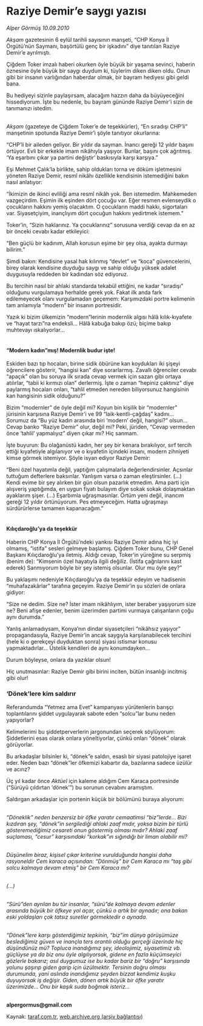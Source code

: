 # Raziye Demir’e saygı yazısı

*Alper Görmüş 10.09.2010*

<div class="yazi"><p><i>Akşam</i> gazetesinin 6 eylül tarihli sayısının manşeti, “CHP Konya İl Örgütü’nün Saymanı, başörtülü genç bir işkadını” diye tanıtılan Raziye Demir’e ayrılmıştı.</p>
<p>Çiğdem Toker imzalı haberi okurken öyle büyük bir yaşama sevinci, haberin öznesine öyle büyük bir saygı duydum ki, tüylerim diken diken oldu. Onun gibi bir insanın varlığından haberdar olmak, bir bayram hediyesi gibi geldi bana. </p>
<p>Bu hediyeyi sizinle paylaşırsam, alacağım hazzın daha da büyüyeceğini hissediyorum. İşte bu nedenle, bu bayram gününde Raziye Demir’i sizin de tanımanızı istedim. </p>
<p><i><br/>Akşam</i> (gazeteye de Çiğdem Toker’e de teşekkürler), “En sıradışı CHP’li” manşetinin spotunda Raziye Demir’i şöyle tanıtıyor okurlarına:</p>
<p>“CHP’li bir aileden geliyor. Bir yıldır da sayman. İnancı gereği 12 yıldır başını örtüyor. Evli bir erkekle imam nikâhıyla yaşıyor. Bunlar, başını çok ağrıtmış. ‘Ya eşarbını çıkar ya partini değiştir’ baskısıyla karşı karşıya.” </p>
<p>Eşi Mehmet Çalık’la birlikte, sahip oldukları torna ve döküm işletmesini yöneten Raziye Demir, resmî nikâhı özellikle kendisinin istemediğini bakın nasıl anlatıyor:</p>
<p>“İkimizin de ikinci evliliği ama resmî nikâh yok. Ben istemedim. Mahkemeden vazgeçirdim. Eşimin ilk eşinden dört çocuğu var. Eğer resmen evlenseydik o çocukların hakkını yemiş olacaktım. O çocukların maddi hakkı, sigortaları var. Siyasetçiyim, inançlıyım dört çocuğun hakkını yedirtmek istemem.”</p>
<p>Toker’in, “Sizin haklarınız. Ya çocuklarınız” sorusuna verdiği cevap da en az bir önceki cevabı kadar etkileyici:</p>
<p>“Ben güçlü bir kadınım, Allah korusun eşime bir şey olsa, ayakta durmayı bilirim.”</p>
<p>Şimdi bakın: Kendisine yasal hak kılınmış “devlet” ve “koca” güvencelerini, birey olarak kendisine duyduğu saygı ve sahip olduğu yüksek adalet duygusuyla reddeden bir kadından söz ediyoruz.</p>
<p>Bu tercihin nasıl bir ahlaki standarda tekabül ettiğini, ne kadar “sıradışı” olduğunu vurgulamaya herhalde gerek yok. Fakat ilk anda fark edilemeyecek olanı vurgulamadan geçemem: Karşımızdaki portre kelimenin tam anlamıyla “modern” bir insanın portresidir. </p>
<p>Yazık ki bizim ülkemizin “modern”lerinin modernlik algısı hâlâ kılık-kıyafete ve “hayat tarzı”na endeksli... Hâlâ kabuğa bakıp özü; biçime bakıp muhtevayı ıskalıyorlar... </p>
<h4><br/>“Modern kadın”mış! Modernlik budur işte! </h4>
<p>Eskiden bazı tıp hocaları, birine sidik öbürüne kan koydukları iki şişeyi öğrencilere gösterir, “hangisi kan” diye sorarlarmış. Zavallı öğrenciler cevabı “apaçık” olan bu soruya ilk sırada cevap vermek için sazan gibi ortaya atılırlar, “tabii ki kırmızı olan” derlermiş. İşte o zaman “hepiniz çaktınız” diye paylarmış hocaları onları, “tahlil etmeden nereden biliyorsunuz hangisinin kan hangisinin sidik olduğunu?”</p>
<p>Bizim “modernler” de öyle değil mi? Koyun bin kişilik bir “modernler” jürisinin karşısına Raziye Demir’i ve 99 “laik-kentli-çağdaş” kadını... Sorumuz da “Bu yüz kadın arasında biri ‘modern’ değil, hangisi?” olsun... Cevap banko “Raziye Demir” olur, değil mi? Peki, jüriden, “Cevap vermeden önce ‘tahlil’ yapmalıyız” diyen çıkar mı? Hiç sanmam.</p>
<p>İşte buyurun: Bu olağanüstü kadın, her şey bir kenara bırakılıyor, sırf tercih ettiği kıyafetiyle algılanıyor ve o kıyafetin içindeki insanı, modern zihniyeti kimse görmek istemiyor. Şöyle isyan ediyor Raziye Demir:</p>
<p>“Beni özel hayatımla değil, yaptığım çalışmalarla değerlendirsinler. Açsınlar tuttuğum defterlere baksınlar. Yanlışım varsa o zaman eleştirsinler. (...) Kendi evime bir şey alırken bir gün olsun pazarlık etmedim. Ama parti için alışveriş yaptığımda, en uygun fiyatı bulayım diye sokak sokak dolaşmaktan ayaklarım şişer. (...) Eşarbımla uğraşmasınlar. Örtüm yeni değil, inancım gereği 12 yıldır örtünüyorum. Pes etmeyeceğim. Hatta uğraşmayı sürdürürlerse tamamen kapanacağım.”</p>
<h4><br/>Kılıçdaroğlu’ya da teşekkür</h4>
<p>Haberin CHP Konya İl Örgütü’ndeki yankısı Raziye Demir adına hiç iyi olmamış, “istifa” sesleri gelmeye başlamış. Çiğdem Toker bunu, CHP Genel Başkanı Kılıçdaroğlu’ya iletmiş. Aldığı cevap, Toker’in yüreğine su serpmiş (benim de): “Kimsenin özel hayatıyla ilgili değiliz. (İstifa çağrılarını kast ederek) Sanmıyorum böyle bir şey istemiş olsunlar. Olur mu öyle şey?” </p>
<p>Bu yaklaşımı nedeniyle Kılıçdaroğlu’ya da teşekkür edeyim ve hadisenin “muhafazakârlar” tarafına geçeyim. Raziye Demir’in şu sözleri de onlara gidiyor:</p>
<p>“Size ne dedim. Size ne? İster imam nikâhlıyım, ister beraber yaşıyorum size ne? Beni afişe edenler, benim üzerimden partimi vurmaya çalışanların çoğu aynı durumda.”</p>
<p>Yanlış anlamadıysam, Konya’nın dindar siyasetçileri “nikâhsız yaşıyor” propagandasıyla, Raziye Demir’in ancak saygıyla karşılanabilecek tercihini (hele ki o gerekçeyi duyduktan sonra) siyasi istismar konusu yapmaktadırlar... Üstelik kendileri de aynı konumdayken... </p>
<p>Durum böyleyse, onlara da yazıklar olsun! </p>
<p>Hiç unutmasınlar: Raziye Demir gibi birini inciten, bütün insanlığı incitmiş gibi olur! </p>
<h3>‘Dönek’lere kim saldırır</h3>
<p>Referandumda “Yetmez ama Evet” kampanyası yürütenlerin barışçı toplantılarını şiddet uygulayarak sabote eden “solcu”lar bunu neden yapıyorlar?</p>
<p>Kelimelerimi bu şiddetperverlerin jargonundan seçerek söylüyorum: Şiddetlerini esas olarak onlara yöneltiyorlar, çünkü onları “dönek” olarak görüyorlar.</p>
<p>Bu arkadaşlar bilsinler ki, “dönek”e saldırı, esaslı bir siyasi patolojiye işaret eder. Neden bazı “dönek”ler öfkemizi kabartır da, bazılarına sadece üzülür ve acırız? </p>
<p>Üç yıl kadar önce <i>Aktüel </i>için kaleme aldığım Cem Karaca portresinde (“Sürüyü çıldırtan ‘dönek’”) bu sorunun cevabını aramıştım.</p>
<p>Saldırgan arkadaşlar için portenin küçük bir bölümünü buraya alıyorum:</p>
<p><i><br/>“Döneklik” neden benzersiz bir öfke yaratır cemaatimsi “biz”lerde... Bizi kızdıran şey, “dönek”in sergilediği ahlaki zaaf mıdır, yoksa bizim bir türlü gösteremediğimiz cesareti onun göstermiş olması mıdır? Ahlaki zaaf suçlaması, “cesur” karşısındaki “korkak”ın sığındığı bir liman olabilir mi? </i></p>
<p><i><br/>Düşünelim biraz, kişisel çıkar kriterine vurulduğunda hangisi daha rasyoneldir Cem karaca açısından: “Dönmüş” bir Cem Karaca mı “taş gibi solcu kalmaya devam etmiş” bir Cem Karaca mı?</i></p>
<p><i><br/>(...)</i></p>
<p><i><br/>“Sürü”den ayrılan bu tür insanlar, “sürü”de kalmaya devam edenler arasında büyük bir öfkeye yol açar, çünkü o artık bir aynadır; ona bakan eski yoldaşları çok tatsız suretler görmektedir o aynada. </i></p>
<p><i><br/>“Dönek”lere karşı gösterdiğimiz tepkinin, “biz”im dünya görüşümüze beslediğimiz güven ve inançla ters orantılı olduğu gerçeği üzerinde hiç düşündünüz mü? Topluca inandığımız şey, ideolojimiz, siyasetimiz vb. güçlüyse ya da biz onu öyle algılıyorsak, gidene en fazla küçümseyici gözlerle bakarız; asıl duygumuz ise bu kadar bariz bir “doğru” karşısında yolunu şaşırıp giden garip için üzülmektir. Tersinin doğru olması durumunda, yani aslında inandığımız şeyden bizzat kendimiz kuşku duyuyorsak iş değişir. Giden, dönen artık büyük bir öfke yaratır üzerimizde... Onu bir kaşık suda boğmak isteriz...</i></p>
<p><b><br/>alpergormus@gmail.com</b></p></div>

Kaynak: [taraf.com.tr](http://www.taraf.com.tr:80/alper-gormus/makale-raziye-demir-e-saygi-yazisi.htm), [web.archive.org (arşiv bağlantısı)](http://web.archive.org/web/20100912162942/http://www.taraf.com.tr:80/alper-gormus/makale-raziye-demir-e-saygi-yazisi.htm)
